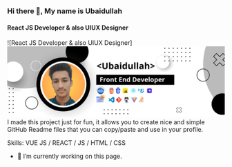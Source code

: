 ### Hi there 👋, My name is Ubaidullah
#### React JS Developer & also UIUX Designer
![React JS Developer & also UIUX Designer]
<img src="Banner.png" alt="Girl in a jacket" >
I made this project just for fun, it allows you to create nice and simple GitHub Readme files that you can copy/paste and use in your profile.

Skills: VUE JS / REACT / JS / HTML / CSS

- 🔭 I’m currently working on this page. 




